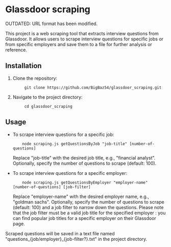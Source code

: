 # Glassdoor scraping

OUTDATED: URL format has been modified.

This project is a web scraping tool that extracts interview questions from Glassdoor. It allows users to scrape interview questions for specific jobs or from specific employers and save them to a file for further analysis or reference.

## Installation

1. Clone the repository:

   ```shell
        git clone https://github.com/BigBaz54/glassdoor_scraping.git
    ```

2. Navigate to the project directory:

   ```shell
        cd glassdoor_scraping
   ```

## Usage

- To scrape interview questions for a specific job:
    
    ```shell
        node scraping.js getQuestionsByJob "job-title" [number-of-questions]
    ```
    Replace "job-title" with the desired job title, e.g., "financial analyst". Optionally, specify the number of questions to scrape (default: 100).

- To scrape interview questions for a specific employer:
        
    ```shell
        node scraping.js getQuestionsByEmployer "employer-name" [number-of-questions] [job-filter]
    ```
    Replace "employer-name" with the desired employer name, e.g., "goldman sachs". Optionally, specify the number of questions to scrape (default: 100) and a job filter to narrow down the questions. Please note that the job filter must be a valid job title for the specified employer : you can find popular job titles for a specific employer on their Glassdoor page.

Scraped questions will be saved in a text file named "questions_{job/employer}_{job-filter?}.txt" in the project directory.
